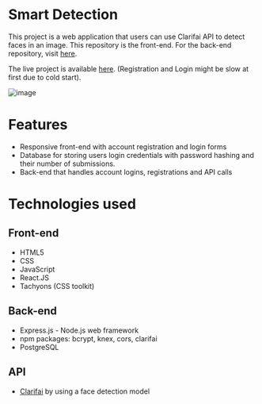 # Smart Detection
This project is a web application that users can use Clarifai API to detect faces in an image. This repository is the front-end. For the back-end repository, visit [here](https://github.com/ltdatphan/smart-detection-api/).  
  
The live project is available [here](https://github.com/ltdatphan/smart-detection-api/). (Registration and Login might be slow at first due to cold start).

![image](https://user-images.githubusercontent.com/29266892/159513596-15e16b40-767f-4338-8dcf-39edb2b95749.png)

# Features
- Responsive front-end with account registration and login forms
- Database for storing users login credentials with password hashing and their number of submissions. 
- Back-end that handles account logins, registrations and API calls

# Technologies used
## Front-end
- HTML5
- CSS
- JavaScript
- React.JS
- Tachyons (CSS toolkit)

## Back-end
- Express.js - Node.js web framework
- npm packages: bcrypt, knex, cors, clarifai
- PostgreSQL

## API 
- [Clarifai](https://www.clarifai.com/) by using a face detection model

